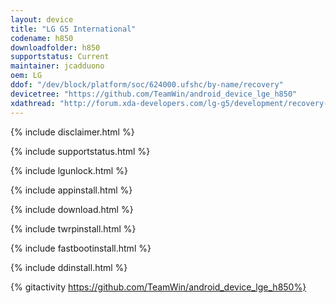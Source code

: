 ```yaml
---
layout: device
title: "LG G5 International"
codename: h850
downloadfolder: h850
supportstatus: Current
maintainer: jcadduono
oem: LG
ddof: "/dev/block/platform/soc/624000.ufshc/by-name/recovery"
devicetree: "https://github.com/TeamWin/android_device_lge_h850"
xdathread: "http://forum.xda-developers.com/lg-g5/development/recovery-team-win-recovery-project-lg-g5-t3363047"
---
```


{% include disclaimer.html %}

{% include supportstatus.html %}

{% include lgunlock.html %}

{% include appinstall.html %}

{% include download.html %}

{% include twrpinstall.html %}

{% include fastbootinstall.html %}

{% include ddinstall.html %}

{% gitactivity  https://github.com/TeamWin/android_device_lge_h850%}
